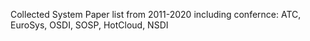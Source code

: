 Collected System Paper list from 2011-2020 including confernce: 
    ATC, EuroSys, OSDI, SOSP, HotCloud, NSDI
    
